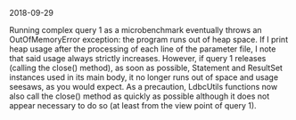 2018-09-29

Running complex query 1 as a microbenchmark eventually throws an
OutOfMemoryError exception: the program runs out of heap space.  If I
print heap usage after the processing of each line of the parameter
file, I note that said usage always strictly increases.  However, if
query 1 releases (calling the close() method), as soon as possible,
Statement and ResultSet instances used in its main body, it no longer
runs out of space and usage seesaws, as you would expect.  As a
precaution, LdbcUtils functions now also call the close() method as
quickly as possible although it does not appear necessary to do so (at
least from the view point of query 1).
